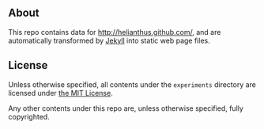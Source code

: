 About
-----

This repo contains data for <http://helianthus.github.com/>, and are automatically transformed by [Jekyll][] into static web page files.

[Jekyll]: http://jekyllrb.com/

License
-------

Unless otherwise specified, all contents under the `experiments` directory are licensed under [the MIT License][].

Any other contents under this repo are, unless otherwise specified, fully copyrighted.

[The MIT License]: http://www.opensource.org/licenses/mit-license.php